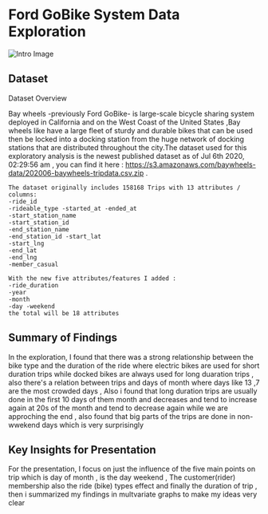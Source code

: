 # Ford GoBike System Data Exploration
![Intro Image](https://1.bp.blogspot.com/-nzMT6LTD4s8/YU_serSfsyI/AAAAAAAADbQ/vgrKt6vTOkojbRSpMWT82K1J1-n8_IM5wCLcBGAsYHQ/s16000/Yellow%2BBlue%2Band%2BOrange%2BAbstract%2BPatterns%2BBuyer%2BPresentation%2BListing%2BPresentation.png)
## Dataset

Dataset Overview

Bay wheels -previously Ford GoBike- is large-scale bicycle sharing system deployed in California and on the West Coast of the United States ,Bay wheels like have a large fleet of sturdy and durable bikes that can be used then be locked into a docking station from the huge network of docking stations that are distributed throughout the city.The dataset used for this exploratory analysis is the newest published dataset as of Jul 6th 2020, 02:29:56 am , you can find it here : https://s3.amazonaws.com/baywheels-data/202006-baywheels-tripdata.csv.zip .

    The dataset originally includes 158168 Trips with 13 attributes / columns:
    -ride_id
    -rideable_type -started_at -ended_at
    -start_station_name
    -start_station_id
    -end_station_name
    -end_station_id -start_lat
    -start_lng
    -end_lat
    -end_lng
    -member_casual

    With the new five attributes/features I added :
    -ride_duration
    -year
    -month
    -day -weekend
    the total will be 18 attributes

## Summary of Findings

In the exploration, I found that there was a strong relationship between the bike type and the duration of the ride where electric bikes are used for short duration trips while docked bikes are always used for long duaration trips , also there's a relation between trips and days of month where days like 13 ,7 are the most crowded days , Also i found that long duration trips are usually done in the first 10 days of them month and decreases and tend to increase again at 20s of the month and tend to decrease again while we are approching the end , also found that big parts of the trips are done in non-wwekend days which is very surprisingly 
## Key Insights for Presentation

For the presentation, I focus on just the influence of the five main points on trip which is day of month , is the day weekend , The customer(rider) membership also the ride (bike) types effect and finally the duration of trip , then i summarized my findings in multvariate graphs to make my ideas very clear
